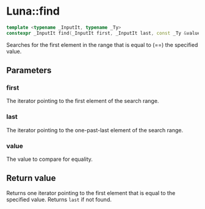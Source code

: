 # Luna::find

```c++
template <typename _InputIt, typename _Ty>
constexpr _InputIt find(_InputIt first, _InputIt last, const _Ty &value)
```

Searches for the first element in the range that is equal to (==) the specified value. 



## Parameters
### first
The iterator pointing to the first element of the search range. 

### last
The iterator pointing to the one-past-last element of the search range. 

### value
The value to compare for equality. 

## Return value
Returns one iterator pointing to the first element that is equal to the specified value. Returns `last` if not found. 

